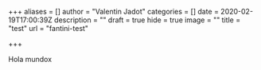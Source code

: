 +++
aliases = []
author = "Valentin Jadot"
categories = []
date = 2020-02-19T17:00:39Z
description = ""
draft = true
hide = true
image = ""
title = "test"
url = "fantini-test"

+++
<script src="https://unpkg.com/ahoy.js">
</script>
Hola mundox